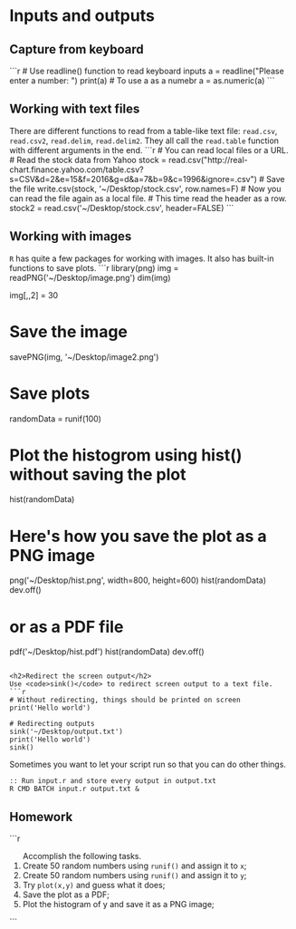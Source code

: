 <h1>Inputs and outputs</h1>

<h2>Capture from keyboard</h2>
```r
# Use readline() function to read keyboard inputs
a = readline("Please enter a number: ")
print(a)
# To use a as a numebr
a = as.numeric(a)
```

<h2>Working with text files</h2>
There are different functions to read from a table-like text file: <code>read.csv</code>, <code>read.csv2</code>, <code>read.delim</code>, <code>read.delim2</code>. They all call the <code>read.table</code> function with different arguments in the end.
```r
# You can read local files or a URL.
# Read the stock data from Yahoo
stock = read.csv("http://real-chart.finance.yahoo.com/table.csv?s=CSV&d=2&e=15&f=2016&g=d&a=7&b=9&c=1996&ignore=.csv")
# Save the file
write.csv(stock, '~/Desktop/stock.csv', row.names=F)
# Now you can read the file again as a local file.
#  This time read the header as a row.
stock2 = read.csv('~/Desktop/stock.csv', header=FALSE)
```

<h2>Working with images</h2>
<code>R</code> has quite a few packages for working with images. It also has built-in functions to save plots.
```r
library(png)
img = readPNG('~/Desktop/image.png')
dim(img)

img[,,2] = 30
# Save the image
savePNG(img, '~/Desktop/image2.png')

# Save plots
randomData = runif(100)
# Plot the histogrom using hist() without saving the plot
hist(randomData)

# Here's how you save the plot as a PNG image
png('~/Desktop/hist.png', width=800, height=600)
hist(randomData)
dev.off()

# or as a PDF file
pdf('~/Desktop/hist.pdf')
hist(randomData)
dev.off()
```

<h2>Redirect the screen output</h2>
Use <code>sink()</code> to redirect screen output to a text file.
```r
# Without redirecting, things should be printed on screen
print('Hello world')

# Redirecting outputs
sink('~/Desktop/output.txt')
print('Hello world')
sink()
```
Sometimes you want to let your script run so that you can do other things.
```batch
:: Run input.r and store every output in output.txt
R CMD BATCH input.r output.txt &
```

<h2>Homework</h2>
```r
<ol>Accomplish the following tasks.
  <li>Create 50 random numbers using <code>runif()</code> and assign it to <code>x</code>;</li>
  <li>Create 50 random numbers using <code>runif()</code> and assign it to <code>y</code>;</li>
  <li>Try <code>plot(x,y)</code> and guess what it does;</li>
  <li>Save the plot as a PDF;</li>
  <li>Plot the histogram of y and save it as a PNG image;</li>
</ol>
```
